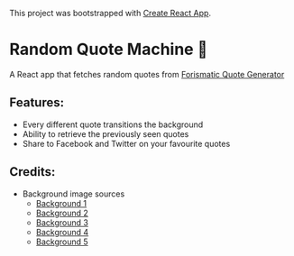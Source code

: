 This project was bootstrapped with [Create React App](https://github.com/facebook/create-react-app).

# Random Quote Machine 💬

A React app that fetches random quotes from [Forismatic Quote Generator](https://forismatic.com/en/api/)

## Features:

* Every different quote transitions the background
* Ability to retrieve the previously seen quotes
* Share to Facebook and Twitter on your favourite quotes

## Credits:

* Background image sources
    * [Background 1]("https://i.pinimg.com/originals/7a/7d/cf/7a7dcfa6474ec4cbfa81113eebe3c0dc.jpg")
    * [Background 2]("https://i.pinimg.com/originals/99/4e/53/994e5335b9e54a2bdee1077049c7d653.jpg")
    * [Background 3]("https://wallpaperplay.com/walls/full/6/3/9/3074.jpg")
    * [Background 4]("https://i.pinimg.com/originals/8a/ce/a9/8acea9261c892e75b0651de1d4f4e0e1.jpg")
    * [Background 5]("https://i.pinimg.com/originals/27/6c/85/276c851e879565b746fc0421fb689590.jpg")